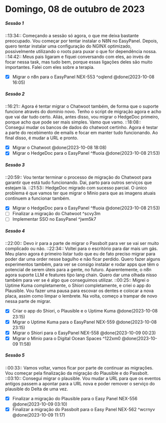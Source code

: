 # Domingo, 08 de outubro de 2023
##### Sessão 1
::13:34:: Começando a sessão só agora, o que me deixa bastante preocupado. Vou começar por tentar instalar o N8N no EasyPanel. Depois, quero tentar instalar uma configuração do NGINX optimizado, possivelmente utilizando o roots para puxar o que for dependência nossa.
::14:42:: Meus pais ligaram e fiquei conversando com eles, ao invés de focar nessa task, mas tudo bem, porque essas ligações deles são muito importantes. Falei com eles sobre a terapia.
- [x] Migrar o n8n para o EasyPanel NEX-553 ^oqlend @done(2023-10-08 16:05)

##### Sessão 2
::16:21:: Agora é tentar migrar o Chatwoot também, de forma que o suporte funcione através do domínio novo. Tenho o script de migração agora e acho que vai dar tudo certo. Aliás, antes disso, vou migrar o HedgeDoc primeiro, porque acho que pode ser mais simples. Vamo que vamo.
::18:08:: Consegui mudar os bancos de dados do chatwoot certinho. Agora é testar a parte do recebimento de emails e focar em manter tudo funcionando. Ao final disso, é mudar a URL e pronto.
- [x] Migrar o Chatwoot @done(2023-10-08 18:08)
- [x] Migrar o HedgeDoc para o EasyPanel ^ffuoia @done(2023-10-08 21:53)

##### Sessão 3
::20:59:: Vou tentar terminar o processo de migração do Chatwoot para garantir que está tudo funcionando. Dai, parto para outros serviços que estejam lá.
::21:53:: HedgeDoc migrado com sucesso parcial. O único problema é que vamos ter que migrar o Minio para que as imagens atuais continuem a funcionar também.
- [x] Migrar o HedgeDoc para o EasyPanel ^ffuoia @done(2023-10-08 21:53)
- [ ] Finalizar a migração do Chatwoot ^scvy3m
- [ ] Implementar SSO no EasyPanel ^jwm5k7

##### Sessão 4
::22:00:: Devo ir para a parte de migrar o Passbolt para ver se vai ser muito complicado ou não.
::22:34:: Voltei para o escritório para dar mais um gás. Meu plano agora é primeiro listar tudo que eu de fato preciso migrar para poder dar uma order nesse bagulho e não ficar perdido. Quero fazer alguns experimentos também, para ver se consigo instalar e rodar apps que têm o potencial de serem úteis para a gente, no futuro. Aparentemente, o n8n agora suporte LLM e features tipo lang chain. Quero dar uma olhada nisso também para ver se é algo que conseguimos utilizar.
::00:25:: Migrei o Uptime Kuma completamente, o Shiori completamente, e criei o app do Plausible. Vou fazer uma pausa para escovar os dentes e colocar a nova placa, assim como limpar o lembrete. Na volta, começo a trampar de novo nessa parte de migrar.
- [x] Criar o app do Shiori, o Plausible e o Uptime Kuma @done(2023-10-08 23:15)
- [x] Migrar o Uptime Kuma para o EasyPanel NEX-559 @done(2023-10-08 23:15)
- [x] Migrar o Shiori para o EasyPanel NEX-558 @done(2023-10-09 00:23)
- [x] Migrar o Minio para o Digital Ocean Spaces ^122xm0 @done(2023-10-09 11:58)

##### Sessão 5
::00:33:: Vamos voltar, vamos ficar por parte de continuar as migrações. Vou começar pela finalização da migração do Plausible e do Passbolt.
::03:10:: Consegui migrar o plausible. Vou mudar a URL para que os eventos antigos passem a apontar para a URL nova e poder remover o serviço do plausible do Delta de uma vez.
- [x] Finalizar a migração do Plausible para o Easy Panel NEX-556 @done(2023-10-09 03:10)
- [x] Finalizar a migração do Passbolt para o Easy Panel NEX-562 ^wcrnyv @done(2023-10-09 11:17)